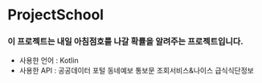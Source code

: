 # ProjectSchool

<h3>이 프로젝트는 내일 아침점호를 나갈 확률을 알려주는 프로젝트입니다.</h3>

<nav>
  <ul>
    <li>사용한 언어 : Kotlin</li>
    <li>사용한 API : 공공데이터 포털 동네예보 통보문 조회서비스&나이스 급식식단정보</li>
  </ul>
 </nav>

